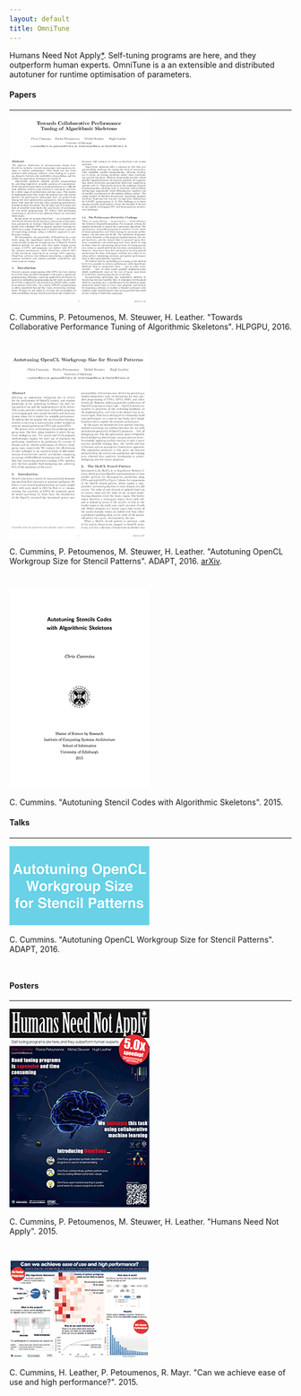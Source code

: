 ```yaml
---
layout: default
title: OmniTune
---
```


Humans Need Not Apply[*](https://youtu.be/7Pq-S557XQU). Self-tuning
programs are here, and they outperform human experts. OmniTune is a an
extensible and distributed autotuner for runtime optimisation of
parameters.

#### Papers
---

<div class="paper">
  <a href="/pub/2016-hlpgpu.pdf"
     title="Click for PDF" target="_blank">
    <img src="/images/2015-12-03-hlpgpu.png"/>
  </a>
  <p class="description" style="padding-bottom: 2em;">
    C. Cummins, P. Petoumenos, M. Steuwer, H. Leather.
    "Towards Collaborative Performance Tuning of Algorithmic Skeletons".
    HLPGPU, 2016.
  </p>
</div>

<div class="paper">
  <a href="/pub/2016-adapt.pdf"
     title="Click for PDF" target="_blank">
    <img src="/images/2015-12-03-adapt.png"/>
  </a>
  <p class="description" style="padding-bottom: 2em;">
    C. Cummins, P. Petoumenos, M. Steuwer, H. Leather.
    "Autotuning OpenCL Workgroup Size for Stencil Patterns".
    ADAPT, 2016.
    <a href="http://arxiv.org/abs/1511.02490">arXiv</a>.
  </p>
</div>

<div class="paper">
  <a href="/u/ed/msc-thesis.pdf"
     title="Click for PDF" target="_blank">
    <img src="/u/ed/msc-thesis.png"/>
  </a>
  <p class="description">
    C. Cummins.
    "Autotuning Stencil Codes with Algorithmic Skeletons".
    2015.
  </p>
</div>


#### Talks
---

<div class="paper">
  <a href="/pub/2016-adapt-slides.pdf"
     title="Click for PDF" target="_blank">
    <img src="/images/2015-12-03-adapt-slides.png"/>
  </a>
  <p class="description" style="padding-bottom: 2em;">
    C. Cummins.
    "Autotuning OpenCL Workgroup Size for Stencil Patterns".
    ADAPT, 2016.
  </p>
</div>


#### Posters
---

<div class="paper">
  <a href="/pub/2015-google-poster.pdf"
     title="Click for PDF" target="_blank">
    <img src="/images/2015-12-03-google-poster.png"/>
  </a>
  <p class="description" style="padding-bottom: 2em;">
    C. Cummins, P. Petoumenos, M. Steuwer, H. Leather.
    "Humans Need Not Apply".
    2015.
  </p>
</div>

<div class="paper">
  <a href="/u/ed/msc-poster.pdf"
     title="Click for PDF" target="_blank">
    <img src="/u/ed/msc-poster.png"/>
  </a>
  <p class="description">
    C. Cummins, H. Leather, P. Petoumenos, R. Mayr.
    "Can we achieve ease of use and high performance?".
    2015.
  </p>
</div>
